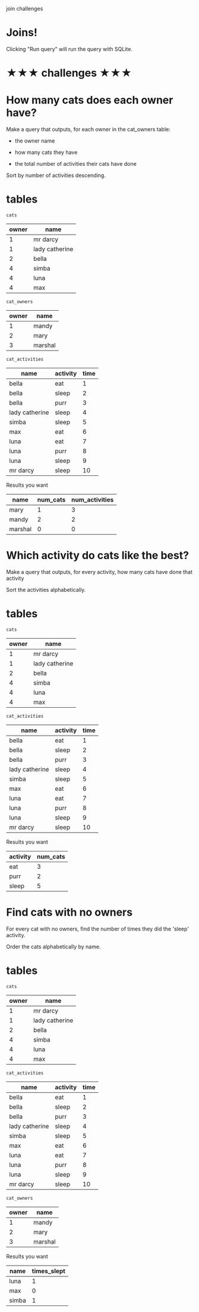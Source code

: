 join challenges

#  Joins!

Clicking "Run query" will run the query with SQLite.

#  ★★★ challenges ★★★

#  How many cats does each owner have?

Make a query that outputs, for each owner in the cat_owners table:

- the owner name

- how many cats they have

- the total number of activities their cats have done

Sort by number of activities descending.

# tables

`cats`

| owner | name |
| --- | --- |
| 1   | mr darcy |
| 1   | lady catherine |
| 2   | bella |
| 4   | simba |
| 4   | luna |
| 4   | max |

`cat_owners`

| owner | name |
| --- | --- |
| 1   | mandy |
| 2   | mary |
| 3   | marshal |

`cat_activities`

| name | activity | time |
| --- | --- | --- |
| bella | eat | 1   |
| bella | sleep | 2   |
| bella | purr | 3   |
| lady catherine | sleep | 4   |
| simba | sleep | 5   |
| max | eat | 6   |
| luna | eat | 7   |
| luna | purr | 8   |
| luna | sleep | 9   |
| mr darcy | sleep | 10  |

Results you want

| name | num_cats | num_activities |
| --- | --- | --- |
| mary | 1   | 3   |
| mandy | 2   | 2   |
| marshal | 0   | 0   |

#  Which activity do cats like the best?

Make a query that outputs, for every activity, how many cats have done that activity

Sort the activities alphabetically.

# tables

`cats`

| owner | name |
| --- | --- |
| 1   | mr darcy |
| 1   | lady catherine |
| 2   | bella |
| 4   | simba |
| 4   | luna |
| 4   | max |

`cat_activities`

| name | activity | time |
| --- | --- | --- |
| bella | eat | 1   |
| bella | sleep | 2   |
| bella | purr | 3   |
| lady catherine | sleep | 4   |
| simba | sleep | 5   |
| max | eat | 6   |
| luna | eat | 7   |
| luna | purr | 8   |
| luna | sleep | 9   |
| mr darcy | sleep | 10  |

Results you want

| activity | num_cats |
| --- | --- |
| eat | 3   |
| purr | 2   |
| sleep | 5   |

#  Find cats with no owners

For every cat with no owners, find the number of times they did the 'sleep' activity.

Order the cats alphabetically by name.

# tables

`cats`

| owner | name |
| --- | --- |
| 1   | mr darcy |
| 1   | lady catherine |
| 2   | bella |
| 4   | simba |
| 4   | luna |
| 4   | max |

`cat_activities`

| name | activity | time |
| --- | --- | --- |
| bella | eat | 1   |
| bella | sleep | 2   |
| bella | purr | 3   |
| lady catherine | sleep | 4   |
| simba | sleep | 5   |
| max | eat | 6   |
| luna | eat | 7   |
| luna | purr | 8   |
| luna | sleep | 9   |
| mr darcy | sleep | 10  |

`cat_owners`

| owner | name |
| --- | --- |
| 1   | mandy |
| 2   | mary |
| 3   | marshal |

Results you want

| name | times_slept |
| --- | --- |
| luna | 1   |
| max | 0   |
| simba | 1   |